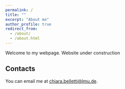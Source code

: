 ```yaml
---
permalink: /
title: ""
excerpt: "About me"
author_profile: true
redirect_from: 
  - /about/
  - /about.html
---
```


Welcome to my webpage. Website under construction

Contacts
------

You can email me at <a href="mailto:">chiara.belletti@lmu.de</a>.

